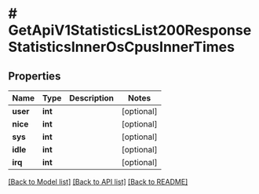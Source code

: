 # # GetApiV1StatisticsList200ResponseStatisticsInnerOsCpusInnerTimes

## Properties

Name | Type | Description | Notes
------------ | ------------- | ------------- | -------------
**user** | **int** |  | [optional]
**nice** | **int** |  | [optional]
**sys** | **int** |  | [optional]
**idle** | **int** |  | [optional]
**irq** | **int** |  | [optional]

[[Back to Model list]](../../README.md#models) [[Back to API list]](../../README.md#endpoints) [[Back to README]](../../README.md)
